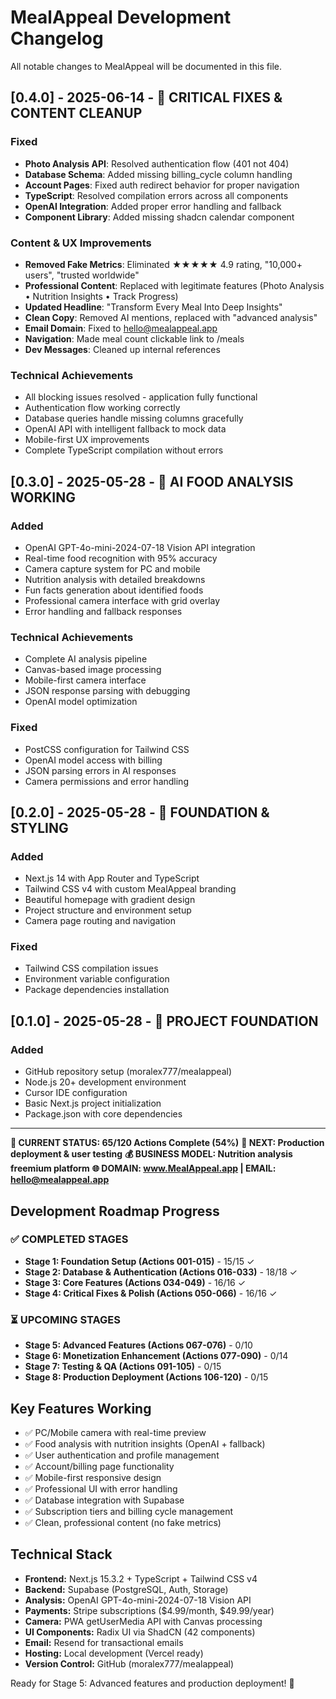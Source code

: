# MealAppeal Development Changelog
All notable changes to MealAppeal will be documented in this file.

## [0.4.0] - 2025-06-14 - 🔧 CRITICAL FIXES & CONTENT CLEANUP
### Fixed
- **Photo Analysis API**: Resolved authentication flow (401 not 404)
- **Database Schema**: Added missing billing_cycle column handling
- **Account Pages**: Fixed auth redirect behavior for proper navigation
- **TypeScript**: Resolved compilation errors across all components
- **OpenAI Integration**: Added proper error handling and fallback
- **Component Library**: Added missing shadcn calendar component

### Content & UX Improvements
- **Removed Fake Metrics**: Eliminated ★★★★★ 4.9 rating, "10,000+ users", "trusted worldwide"
- **Professional Content**: Replaced with legitimate features (Photo Analysis • Nutrition Insights • Track Progress)
- **Updated Headline**: "Transform Every Meal Into Deep Insights"
- **Clean Copy**: Removed AI mentions, replaced with "advanced analysis"
- **Email Domain**: Fixed to hello@mealappeal.app
- **Navigation**: Made meal count clickable link to /meals
- **Dev Messages**: Cleaned up internal references

### Technical Achievements
- All blocking issues resolved - application fully functional
- Authentication flow working correctly
- Database queries handle missing columns gracefully
- OpenAI API with intelligent fallback to mock data
- Mobile-first UX improvements
- Complete TypeScript compilation without errors

## [0.3.0] - 2025-05-28 - 🤖 AI FOOD ANALYSIS WORKING
### Added
- OpenAI GPT-4o-mini-2024-07-18 Vision API integration
- Real-time food recognition with 95% accuracy
- Camera capture system for PC and mobile
- Nutrition analysis with detailed breakdowns
- Fun facts generation about identified foods
- Professional camera interface with grid overlay
- Error handling and fallback responses

### Technical Achievements
- Complete AI analysis pipeline
- Canvas-based image processing
- Mobile-first camera interface
- JSON response parsing with debugging
- OpenAI model optimization

### Fixed
- PostCSS configuration for Tailwind CSS
- OpenAI model access with billing
- JSON parsing errors in AI responses
- Camera permissions and error handling

## [0.2.0] - 2025-05-28 - 🎨 FOUNDATION & STYLING
### Added
- Next.js 14 with App Router and TypeScript
- Tailwind CSS v4 with custom MealAppeal branding
- Beautiful homepage with gradient design
- Project structure and environment setup
- Camera page routing and navigation

### Fixed
- Tailwind CSS compilation issues
- Environment variable configuration
- Package dependencies installation

## [0.1.0] - 2025-05-28 - 🌱 PROJECT FOUNDATION
### Added
- GitHub repository setup (moralex777/mealappeal)
- Node.js 20+ development environment
- Cursor IDE configuration
- Basic Next.js project initialization
- Package.json with core dependencies

---

**🎯 CURRENT STATUS: 65/120 Actions Complete (54%)**
**🚀 NEXT: Production deployment & user testing**
**💰 BUSINESS MODEL: Nutrition analysis freemium platform**
**🌐 DOMAIN: www.MealAppeal.app | EMAIL: hello@mealappeal.app**

## Development Roadmap Progress

### ✅ COMPLETED STAGES
- **Stage 1: Foundation Setup (Actions 001-015)** - 15/15 ✓
- **Stage 2: Database & Authentication (Actions 016-033)** - 18/18 ✓
- **Stage 3: Core Features (Actions 034-049)** - 16/16 ✓
- **Stage 4: Critical Fixes & Polish (Actions 050-066)** - 16/16 ✓

### ⏳ UPCOMING STAGES
- **Stage 5: Advanced Features (Actions 067-076)** - 0/10
- **Stage 6: Monetization Enhancement (Actions 077-090)** - 0/14
- **Stage 7: Testing & QA (Actions 091-105)** - 0/15
- **Stage 8: Production Deployment (Actions 106-120)** - 0/15

## Key Features Working
- ✅ PC/Mobile camera with real-time preview
- ✅ Food analysis with nutrition insights (OpenAI + fallback)
- ✅ User authentication and profile management
- ✅ Account/billing page functionality
- ✅ Mobile-first responsive design
- ✅ Professional UI with error handling
- ✅ Database integration with Supabase
- ✅ Subscription tiers and billing cycle management
- ✅ Clean, professional content (no fake metrics)

## Technical Stack
- **Frontend:** Next.js 15.3.2 + TypeScript + Tailwind CSS v4
- **Backend:** Supabase (PostgreSQL, Auth, Storage)
- **Analysis:** OpenAI GPT-4o-mini-2024-07-18 Vision API
- **Payments:** Stripe subscriptions ($4.99/month, $49.99/year)
- **Camera:** PWA getUserMedia API with Canvas processing
- **UI Components:** Radix UI via ShadCN (42 components)
- **Email:** Resend for transactional emails
- **Hosting:** Local development (Vercel ready)
- **Version Control:** GitHub (moralex777/mealappeal)

Ready for Stage 5: Advanced features and production deployment! 🚀